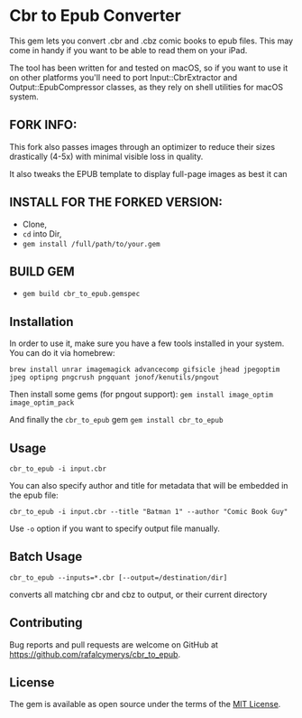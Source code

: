 # Cbr to Epub Converter

This gem lets you convert .cbr and .cbz comic books to epub files.
This may come in handy if you want to be able to read them on your iPad.

The tool has been written for and tested on macOS, so if you want to use it on other platforms you'll need to port Input::CbrExtractor and Output::EpubCompressor classes, as they rely on shell utilities for macOS system.

## FORK INFO: 
This fork also passes images through an optimizer to reduce their sizes drastically (4-5x) with minimal visible loss in quality.

It also tweaks the EPUB template to display full-page images as best it can

## INSTALL FOR THE FORKED VERSION:
- Clone,
- `cd` into Dir,
- `gem install /full/path/to/your.gem`

## BUILD GEM

- `gem build cbr_to_epub.gemspec`

## Installation

In order to use it, make sure you have a few tools installed in your system. You can do it via homebrew:

`brew install unrar imagemagick advancecomp gifsicle jhead jpegoptim jpeg optipng pngcrush pngquant jonof/kenutils/pngout`


Then install some gems (for pngout support):
`gem install image_optim image_optim_pack`

And finally the `cbr_to_epub` gem
`gem install cbr_to_epub`

## Usage

`cbr_to_epub -i input.cbr`

You can also specify author and title for metadata that will be embedded in the epub file:

`cbr_to_epub -i input.cbr --title "Batman 1" --author "Comic Book Guy"`

Use `-o` option if you want to specify output file manually.

## Batch Usage

`cbr_to_epub --inputs=*.cbr [--output=/destination/dir]`

converts all matching cbr and cbz to output, or their current directory

## Contributing

Bug reports and pull requests are welcome on GitHub at https://github.com/rafalcymerys/cbr_to_epub.

## License

The gem is available as open source under the terms of the [MIT License](http://opensource.org/licenses/MIT).
